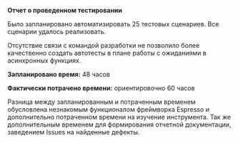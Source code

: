 **Отчет о проведенном тестировании**

Было запланировано автоматизировать 25 тестовых сценариев. Все сценарии удалось реализовать.

Отсутствие связи с командой разработки не позволило более качественно создать автотесты в плане работы с ожиданиями в асинхронных функциях.

**Запланировано время:** 48 часов

**Фактически потрачено времени:** ориентировочно 60 часов

Разница между запланированным и потраченным временем обусловлена незнакомым функционалом фреймворка Espresso и дополнительно потраченном времени на изучение инструмента.
Так же дополнительным временем для формирования отчетной документации, заведением Issues на найденные дефекты.
